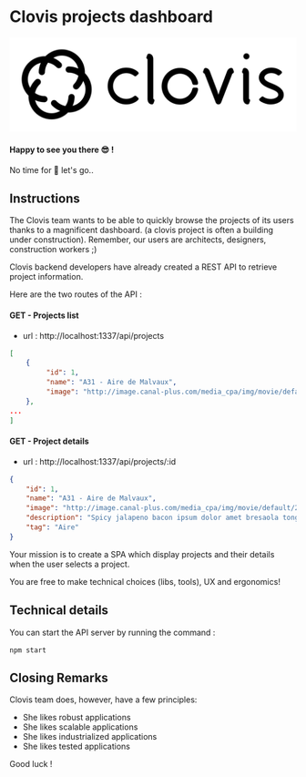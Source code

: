 # Clovis projects dashboard
![logo](images/logo-clovis.png)

#### Happy to see you there :sunglasses: !

No time for :beer: let's go..


## Instructions

The Clovis team wants to be able to quickly browse the projects of its users thanks to a magnificent dashboard. (a clovis project is often a building under construction). Remember, our users are architects, designers, construction workers ;) 

Clovis backend developers have already created a REST API to retrieve project information.


Here are the two routes of the API :

#### GET - Projects list
- url : http://localhost:1337/api/projects
```json
[
    {
         "id": 1,
         "name": "A31 - Aire de Malvaux",
         "image": "http://image.canal-plus.com/media_cpa/img/movie/default/280_157/jpg/ANT_1163084_1_280_157.jpg"
    },
...
]
```

#### GET - Project details
- url : http://localhost:1337/api/projects/:id
```json
{
    "id": 1,
    "name": "A31 - Aire de Malvaux",
    "image": "http://image.canal-plus.com/media_cpa/img/movie/default/280_157/jpg/ANT_1163084_1_280_157.jpg",
    "description": "Spicy jalapeno bacon ipsum dolor amet bresaola tongue kevin t-bone ham hock pig pancetta chicken. Prosciutto cow tongue ham jerky. Spare ribs landjaeger burgdoggen, pork belly kevin strip steak pork chop filet mignon. Alcatra strip steak biltong beef ribs pork loin brisket short loin tail filet mignon hamburger beef fatback shankle. Pig leberkas meatloaf kevin doner ground round tenderloin. Andouille salami beef ribs leberkas.",
    "tag": "Aire"
}
```

Your mission is to create a SPA which display projects and their details when the user selects a project.

You are free to make technical choices (libs, tools), UX and ergonomics!


## Technical details

You can start the API server by running the command :
```
npm start
```

## Closing Remarks

Clovis team does, however, have a few principles:
* She likes robust applications
* She likes scalable applications
* She likes industrialized applications
* She likes tested applications

Good luck !
